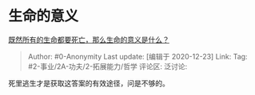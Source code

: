 # 生命的意义
[既然所有的生命都要死亡，那么生命的意义是什么？](https://www.zhihu.com/question/288017836/answer/489260204)

> Author: #0-Anonymity
> Last update: [编辑于 2020-12-23]
> Link:
> Tag: #2-事业/2A-功夫/2-拓展能力/哲学
> 评论区:
> 泛讨论:

死里逃生才是获取这答案的有效途径，问是不够的。
